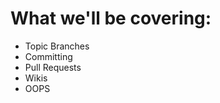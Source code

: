 <!SLIDE bullets incremental transition=cover>

# What we'll be covering: #

* Topic Branches
* Committing
* Pull Requests
* Wikis
* OOPS

